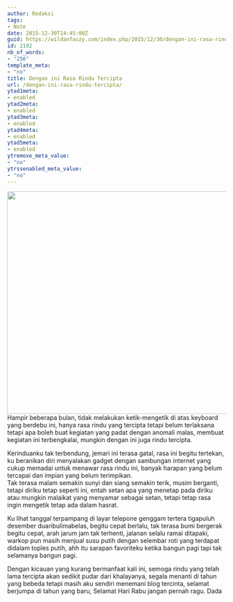```yaml
---
author: Redaksi
tags:
- Note
date: 2015-12-30T14:45:00Z
guid: https://wildanfauzy.com/index.php/2015/12/30/dengan-ini-rasa-rindu-tercipta/
id: 2192
nb_of_words:
- "256"
template_meta:
- "no"
title: Dengan ini Rasa Rindu Tercipta
url: /dengan-ini-rasa-rindu-tercipta/
ytad1meta:
- enabled
ytad2meta:
- enabled
ytad3meta:
- enabled
ytad4meta:
- enabled
ytad5meta:
- enabled
ytremove_meta_value:
- "no"
ytrssenabled_meta_value:
- "no"
---
```


<img loading="lazy" class="alignnone wp-image-702" src="https://wildanfauzyart.files.wordpress.com/2020/04/40dc9-9-architecture-black-and-white-626158.jpg?w=1024&#038;h=682&#038;resize=768%2C512" alt="" width="768" height="512"  data-recalc-dims="1" />  
Hampir beberapa bulan, tidak melakukan ketik-mengetik di atas keyboard yang berdebu ini, hanya rasa rindu yang tercipta tetapi belum terlaksana tetapi apa boleh buat kegiatan yang padat dengan anomali malas, membuat kegiatan ini terbengkalai, mungkin dengan ini juga rindu tercipta.

Kerinduanku tak terbendung, jemari ini terasa gatal, rasa ini begitu tertekan, ku beranikan diri menyalakan gadget dengan sambungan internet yang cukup memadai untuk menawar rasa rindu ini, banyak harapan yang belum tercapai dan impian yang belum terimpikan.  
Tak terasa malam semakin sunyi dan siang semakin terik, musim berganti, tetapi diriku tetap seperti ini, entah setan apa yang menetap pada diriku atau mungkin malaikat yang menyamar sebagai setan, tetapi tetap rasa ingin mengetik tetap ada dalam hasrat.

Ku lihat tanggal terpampang di layar telepone genggam tertera tigapuluh desember duaribulimabelas, begitu cepat berlalu, tak terasa bumi bergerak begitu cepat, arah jarum jam tak terhenti, jalanan selalu ramai ditapaki, warkop pun masih menjual susu putih dengan selembar roti yang terdapat didalam toples putih, ahh itu sarapan favoriteku ketika bangun pagi tapi tak selamanya bangun pagi.

Dengan kicauan yang kurang bermanfaat kali ini, semoga rindu yang telah lama tercipta akan sedikit pudar dari khalayanya, segala menanti di tahun yang bebeda tetapi masih aku sendiri menemani blog tercinta, selamat berjumpa di tahun yang baru, Selamat Hari Rabu jangan pernah ragu. Dada